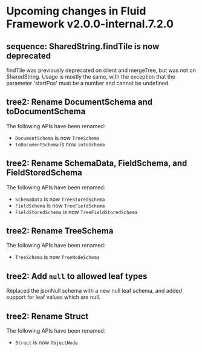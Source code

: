 <!-- THIS IS AN AUTOGENERATED FILE. DO NOT EDIT THIS FILE DIRECTLY. -->

# Upcoming changes in Fluid Framework v2.0.0-internal.7.2.0

## sequence: SharedString.findTile is now deprecated

findTile was previously deprecated on client and mergeTree, but was not on SharedString. Usage is mostly the same, with the exception that the parameter 'startPos' must be a number and cannot be undefined.

## tree2: Rename DocumentSchema and toDocumentSchema

The following APIs have been renamed:

- `DocumentSchema` is now `TreeSchema`
- `toDocumentSchema` is now `intoSchema`

## tree2: Rename SchemaData, FieldSchema, and FieldStoredSchema

The following APIs have been renamed:

- `SchemaData` is now `TreeStoredSchema`
- `FieldSchema` is now `TreeFieldSchema`
- `FieldStoredSchema` is now `TreeFieldStoredSchema`

## tree2: Rename TreeSchema

The following APIs have been renamed:

- `TreeSchema` is now `TreeNodeSchema`

## tree2: Add `null` to allowed leaf types

Replaced the jsonNull schema with a new null leaf schema, and added support for leaf values which are null.

## tree2: Rename Struct

The following APIs have been renamed:

- `Struct` is now `ObjectNode`
